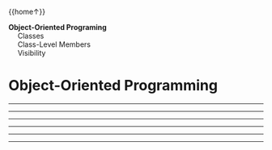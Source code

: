 <link rel="stylesheet" href="{{baseUrl}}/css/programming.css">

<div class="website-content">
<div id="toc">

{{home↑}}
* [**Object-Oriented Programing**](#object-oriented-programming)
  * [Classes](#classes)
  * [Class-Level Members](#class-level-members)
  * [Visibility](#visibility)

  
</div>
<div id="main">

# Object-Oriented Programming

<include src="../oop-classes/text.md" /><hr><hr>
<include src="../oop-classLevelMembers/text.md" /><hr><hr>
<include src="../oop-visibility/text.md" /><hr><hr>

</div>
</div>